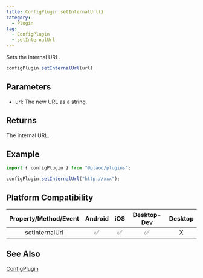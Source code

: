 ```yaml
---
title: ConfigPlugin.setInternalUrl()
category:
  - Plugin
tag:
  - ConfigPlugin
  - setInternalUrl
---
```


Sets the internal URL.

```js
configPlugin.setInternalUrl(url)
```

## Parameters

- url: The new URL as a string.

## Returns

The internal URL.  

## Example

```js
import { configPlugin } from "@plaoc/plugins";

configPlugin.setInternalUrl("http://xxx");
```

## Platform Compatibility

| Property/Method/Event | Android | iOS | Desktop-Dev | Desktop |
|:---------------------:|:-------:|:---:|:-----------:|:-------:|
| setInternalUrl        | ✅      | ✅  | ✅          | X       |  

## See Also

[ConfigPlugin](./index.md)